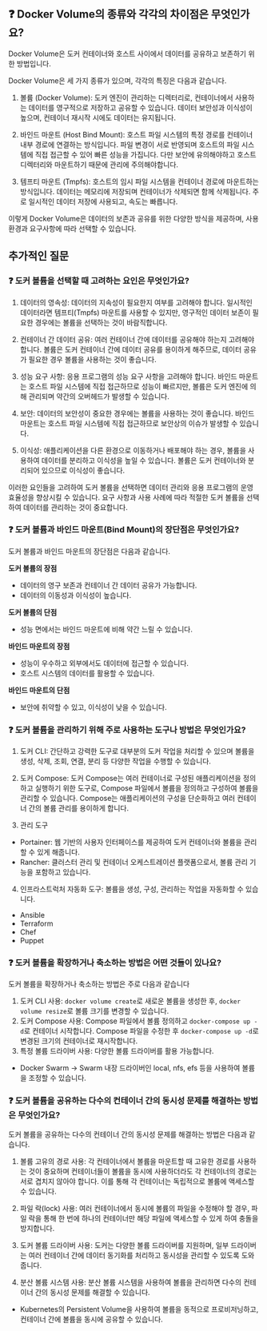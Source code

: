 ## ❓ Docker Volume의 종류와 각각의 차이점은 무엇인가요? 
Docker Volume은 도커 컨테이너와 호스트 사이에서 데이터를 공유하고 보존하기 위한 방법입니다. 

Docker Volume은 세 가지 종류가 있으며, 각각의 특징은 다음과 같습니다.

1. 볼륨 (Docker Volume): 도커 엔진이 관리하는 디렉터리로, 컨테이너에서 사용하는 데이터를 영구적으로 저장하고 공유할 수 있습니다. 데이터 보안성과 이식성이 높으며, 컨테이너 재시작 시에도 데이터는 유지됩니다.

2. 바인드 마운트 (Host Bind Mount): 호스트 파일 시스템의 특정 경로를 컨테이너 내부 경로에 연결하는 방식입니다. 파일 변경이 서로 반영되며 호스트의 파일 시스템에 직접 접근할 수 있어 빠른 성능을 가집니다. 다만 보안에 유의해야하고 호스트 디렉터리와 마운트하기 때문에 관리에 주의해야합니다.

3. 템프티 마운트 (Tmpfs): 호스트의 임시 파일 시스템을 컨테이너 경로에 마운트하는 방식입니다. 데이터는 메모리에 저장되며 컨테이너가 삭제되면 함께 삭제됩니다. 주로 일시적인 데이터 저장에 사용되고, 속도는 빠릅니다.

이렇게 Docker Volume은 데이터의 보존과 공유를 위한 다양한 방식을 제공하며, 사용 환경과 요구사항에 따라 선택할 수 있습니다.

## 추가적인 질문
### ❓ 도커 볼륨을 선택할 때 고려하는 요인은 무엇인가요?

1. 데이터의 영속성: 데이터의 지속성이 필요한지 여부를 고려해야 합니다. 일시적인 데이터라면 템프티(Tmpfs) 마운트를 사용할 수 있지만, 영구적인 데이터 보존이 필요한 경우에는 볼륨을 선택하는 것이 바람직합니다.

2. 컨테이너 간 데이터 공유: 여러 컨테이너 간에 데이터를 공유해야 하는지 고려해야 합니다. 볼륨은 도커 컨테이너 간에 데이터 공유를 용이하게 해주므로, 데이터 공유가 필요한 경우 볼륨을 사용하는 것이 좋습니다.

3. 성능 요구 사항: 응용 프로그램의 성능 요구 사항을 고려해야 합니다. 바인드 마운트는 호스트 파일 시스템에 직접 접근하므로 성능이 빠르지만, 볼륨은 도커 엔진에 의해 관리되며 약간의 오버헤드가 발생할 수 있습니다.

4. 보안: 데이터의 보안성이 중요한 경우에는 볼륨을 사용하는 것이 좋습니다. 바인드 마운트는 호스트 파일 시스템에 직접 접근하므로 보안상의 이슈가 발생할 수 있습니다.

5. 이식성: 애플리케이션을 다른 환경으로 이동하거나 배포해야 하는 경우, 볼륨을 사용하여 데이터를 분리하고 이식성을 높일 수 있습니다. 볼륨은 도커 컨테이너와 분리되어 있으므로 이식성이 좋습니다.

이러한 요인들을 고려하여 도커 볼륨을 선택하면 데이터 관리와 응용 프로그램의 운영 효율성을 향상시킬 수 있습니다. 요구 사항과 사용 사례에 따라 적절한 도커 볼륨을 선택하여 데이터를 관리하는 것이 중요합니다.

### ❓ 도커 볼륨과 바인드 마운트(Bind Mount)의 장단점은 무엇인가요?

도커 볼륨과 바인드 마운트의 장단점은 다음과 같습니다.

**도커 볼륨의 장점**
- 데이터의 영구 보존과 컨테이너 간 데이터 공유가 가능합니다.
- 데이터의 이동성과 이식성이 높습니다.

**도커 볼륨의 단점**
- 성능 면에서는 바인드 마운트에 비해 약간 느릴 수 있습니다.

**바인드 마운트의 장점**
- 성능이 우수하고 외부에서도 데이터에 접근할 수 있습니다.
- 호스트 시스템의 데이터를 활용할 수 있습니다.

**바인드 마운트의 단점**
- 보안에 취약할 수 있고, 이식성이 낮을 수 있습니다.


### ❓ 도커 볼륨을 관리하기 위해 주로 사용하는 도구나 방법은 무엇인가요?

1. 도커 CLI: 간단하고 강력한 도구로 대부분의 도커 작업을 처리할 수 있으며 볼륨을 생성, 삭제, 조회, 연결, 분리 등 다양한 작업을 수행할 수 있습니다.

2. 도커 Compose: 도커 Compose는 여러 컨테이너로 구성된 애플리케이션을 정의하고 실행하기 위한 도구로, Compose 파일에서 볼륨을 정의하고 구성하여 볼륨을 관리할 수 있습니다. Compose는 애플리케이션의 구성을 단순화하고 여러 컨테이너 간의 볼륨 관리를 용이하게 합니다.

3. 관리 도구
- Portainer: 웹 기반의 사용자 인터페이스를 제공하여 도커 컨테이너와 볼륨을 관리할 수 있게 해줍니다. 
- Rancher: 클러스터 관리 및 컨테이너 오케스트레이션 플랫폼으로서, 볼륨 관리 기능을 포함하고 있습니다.

4. 인프라스트럭처 자동화 도구: 볼륨을 생성, 구성, 관리하는 작업을 자동화할 수 있습니다.
- Ansible
- Terraform
- Chef
- Puppet

### ❓ 도커 볼륨을 확장하거나 축소하는 방법은 어떤 것들이 있나요?

도커 볼륨을 확장하거나 축소하는 방법은 주로 다음과 같습니다

1. 도커 CLI 사용: `docker volume create`로 새로운 볼륨을 생성한 후, `docker volume resize`로 볼륨 크기를 변경할 수 있습니다.
2. 도커 Compose 사용: Compose 파일에서 볼륨 정의하고 `docker-compose up -d`로 컨테이너 시작합니다. Compose 파일을 수정한 후 `docker-compose up -d`로 변경된 크기의 컨테이너로 재시작합니다.
3. 특정 볼륨 드라이버 사용: 다양한 볼륨 드라이버를 활용 가능합니다.
- Docker Swarm -> Swarm 내장 드라이버인 local, nfs, efs 등을 사용하여 볼륨을 조정할 수 있습니다.

### ❓ 도커 볼륨을 공유하는 다수의 컨테이너 간의 동시성 문제를 해결하는 방법은 무엇인가요?

도커 볼륨을 공유하는 다수의 컨테이너 간의 동시성 문제를 해결하는 방법은 다음과 같습니다.

1. 볼륨 고유의 경로 사용: 각 컨테이너에서 볼륨을 마운트할 때 고유한 경로를 사용하는 것이 중요하며 컨테이너들이 볼륨을 동시에 사용하더라도 각 컨테이너의 경로는 서로 겹치지 않아야 합니다. 이를 통해 각 컨테이너는 독립적으로 볼륨에 액세스할 수 있습니다.

2. 파일 락(lock) 사용: 여러 컨테이너에서 동시에 볼륨의 파일을 수정해야 할 경우, 파일 락을 통해 한 번에 하나의 컨테이너만 해당 파일에 액세스할 수 있게 하여 충돌을 방지합니다.

3. 도커 볼륨 드라이버 사용: 도커는 다양한 볼륨 드라이버를 지원하며, 일부 드라이버는 여러 컨테이너 간에 데이터 동기화를 처리하고 동시성을 관리할 수 있도록 도와줍니다.

4. 분산 볼륨 시스템 사용: 분산 볼륨 시스템을 사용하여 볼륨을 관리하면 다수의 컨테이너 간의 동시성 문제를 해결할 수 있습니다.
- Kubernetes의 Persistent Volume을 사용하여 볼륨을 동적으로 프로비저닝하고, 컨테이너 간에 볼륨을 동시에 공유할 수 있습니다.